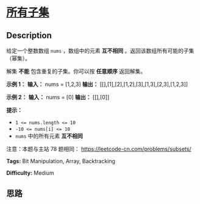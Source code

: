 # [所有子集][title]

## Description

给定一个整数数组 `nums` ，数组中的元素 **互不相同** 。返回该数组所有可能的子集（幂集）。

解集 **不能** 包含重复的子集。你可以按 **任意顺序** 返回解集。



**示例 1：**
            **输入：** nums = [1,2,3]    **输出：** [[],[1],[2],[1,2],[3],[1,3],[2,3],[1,2,3]]    

**示例 2：**
            **输入：** nums = [0]    **输出：** [[],[0]]    



**提示：**

  * `1 <= nums.length <= 10`
  * `-10 <= nums[i] <= 10`
  * `nums` 中的所有元素 **互不相同**



注意：本题与主站 78 题相同： <https://leetcode-cn.com/problems/subsets/>


**Tags:** Bit Manipulation, Array, Backtracking

**Difficulty:** Medium

## 思路

[title]: https://leetcode-cn.com/problems/TVdhkn
